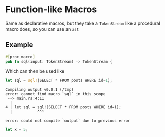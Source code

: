 


# Function-like Macros
Same as declarative macros, but they take a `TokenStream` like a procedural macro does, so you can use an `ast`

## Example



```rust
#[proc_macro]
pub fn sql(input: TokenStream) -> TokenStream {
```




Which can then be used like



```rust
let sql = sql!(SELECT * FROM posts WHERE id=1);
```
```output
Compiling output v0.0.1 (/tmp)
error: cannot find macro `sql` in this scope
 --> main.rs:4:11
  |
4 | let sql = sql!(SELECT * FROM posts WHERE id=1);
  |           ^^^

error: could not compile `output` due to previous error
```


```rust
let x = 5;
```



